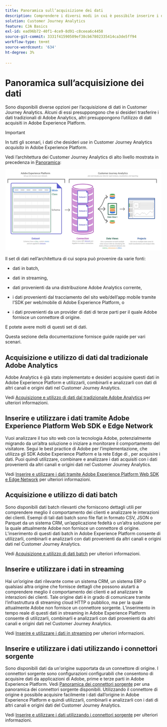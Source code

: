 ```yaml
---
title: Panoramica sull’acquisizione dei dati
description: Comprendere i diversi modi in cui è possibile inserire i dati nel Customer Journey Analytics
solution: Customer Journey Analytics
feature: CJA Basics
exl-id: ead96b72-40f1-4ce9-8d91-c8ceea6c4458
source-git-commit: 3331f41590509ef38cb67802335414ca3de5ff94
workflow-type: tm+mt
source-wordcount: '634'
ht-degree: 3%

---
```


# Panoramica sull’acquisizione dei dati

Sono disponibili diverse opzioni per l’acquisizione di dati in Customer Journey Analytics. Alcuni di essi presuppongono che si desideri trasferire i dati tradizionali di Adobe Analytics, altri presuppongono l’utilizzo di dati acquisiti in Adobe Experience Platform.

>[!IMPORTANT]
>
>In tutti gli scenari, i dati che desideri _use_ in Customer Journey Analytics _acquisito_ in Adobe Experience Platform.


Vedi l’architettura dei Customer Journey Analytics di alto livello mostrata in precedenza in [Panoramica](https://experienceleague.adobe.com/docs/analytics-platform/using/cja-overview/cja-overview.html?lang=it):

![Customer Journey Analytics](./assets/cja-architecture.png)

Il set di dati nell’architettura di cui sopra può provenire da varie fonti:

- dati in batch,

- dati in streaming,

- dati provenienti da una distribuzione Adobe Analytics corrente,

- i dati provenienti dal tracciamento del sito web/dell’app mobile tramite l’SDK per web/mobile di Adobe Experience Platform, o

- i dati provenienti da un provider di dati di terze parti per il quale Adobe fornisce un connettore di origine.

E potete avere molti di questi set di dati.

Questa sezione della documentazione fornisce guide rapide per vari scenari.

## Acquisizione e utilizzo di dati dal tradizionale Adobe Analytics

Adobe Analytics è già stato implementato e desideri acquisire questi dati in Adobe Experience Platform e utilizzarli, combinarli e analizzarli con dati di altri canali e origini dati nel Customer Journey Analytics.

Vedi [Acquisizione e utilizzo di dati dal tradizionale Adobe Analytics](./analytics.md) per ulteriori informazioni.

## Inserire e utilizzare i dati tramite Adobe Experience Platform Web SDK e Edge Network

Vuoi analizzare il tuo sito web con la tecnologia Adobe, potenzialmente migrando da un’altra soluzione o iniziare a monitorare il comportamento del visitatore. Segui le best practice di Adobe per l’implementazione, che utilizza gli SDK Adobe Experience Platform e la rete Edge di , per acquisire i dati. Puoi quindi utilizzare, combinare e analizzare i dati acquisiti con i dati provenienti da altri canali e origini dati nel Customer Journey Analytics.

Vedi [Inserire e utilizzare i dati tramite Adobe Experience Platform Web SDK e Edge Network](./aepwebsdk.md) per ulteriori informazioni.

## Acquisizione e utilizzo di dati batch

Sono disponibili dati batch rilevanti che forniscono dettagli utili per comprendere meglio il comportamento dei clienti e analizzare le interazioni dei clienti. Esempi di tali dati batch sono file flat in formato CSV, JSON o Parquet da un sistema CRM, un’applicazione fedeltà o un’altra soluzione per la quale attualmente Adobe non fornisce un connettore di origine. L’inserimento di questi dati batch in Adobe Experience Platform consente di utilizzarli, combinarli e analizzarli con dati provenienti da altri canali e origini dati nel Customer Journey Analytics.

Vedi [Acquisizione e utilizzo di dati batch](./batch.md) per ulteriori informazioni.

## Inserire e utilizzare i dati in streaming

Hai un’origine dati rilevante come un sistema CRM, un sistema ERP o qualsiasi altra origine che fornisce dettagli che possono aiutarti a comprendere meglio il comportamento dei clienti e ad analizzare le interazioni dei clienti. Tale origine dati è in grado di comunicare tramite l’infrastruttura di streaming cloud HTTP o pubblico, ma per la quale attualmente Adobe non fornisce un connettore sorgente. L’inserimento in tempo reale di questi dati in streaming in Adobe Experience Platform consente di utilizzarli, combinarli e analizzarli con dati provenienti da altri canali e origini dati nel Customer Journey Analytics.

Vedi [Inserire e utilizzare i dati in streaming](./streaming.md) per ulteriori informazioni.

## Inserire e utilizzare i dati utilizzando i connettori sorgente

Sono disponibili dati da un&#39;origine supportata da un connettore di origine. I connettori sorgente sono configurazioni configurabili che consentono di acquisire dati da applicazioni di Adobe, prime e terze parti in Adobe Experience Platform. Vedi [Panoramica dei connettori sorgente](https://experienceleague.adobe.com/docs/experience-platform/sources/home.html?lang=it) per una panoramica dei connettori sorgente disponibili. Utilizzando il connettore di origine è possibile acquisire facilmente i dati dall’origine in Adobe Experience Platform e quindi utilizzarli, combinarli e analizzarli con i dati di altri canali e origini dati del Customer Journey Analytics.

Vedi [Inserire e utilizzare i dati utilizzando i connettori sorgente](./sources.md) per ulteriori informazioni.
